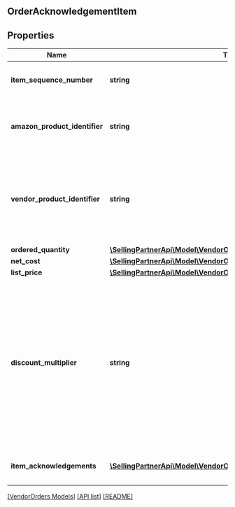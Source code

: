 ## OrderAcknowledgementItem

## Properties

Name | Type | Description | Notes
------------ | ------------- | ------------- | -------------
**item_sequence_number** | **string** | Line item sequence number for the item. | [optional]
**amazon_product_identifier** | **string** | Amazon Standard Identification Number (ASIN) of an item. | [optional]
**vendor_product_identifier** | **string** | The vendor selected product identification of the item. Should be the same as was sent in the purchase order. | [optional]
**ordered_quantity** | [**\SellingPartnerApi\Model\VendorOrders\ItemQuantity**](ItemQuantity.md) |  |
**net_cost** | [**\SellingPartnerApi\Model\VendorOrders\Money**](Money.md) |  |
**list_price** | [**\SellingPartnerApi\Model\VendorOrders\Money**](Money.md) |  | [optional]
**discount_multiplier** | **string** | The discount multiplier that should be applied to the price if a vendor sells books with a list price. This is a multiplier factor to arrive at a final discounted price. A multiplier of .90 would be the factor if a 10% discount is given. | [optional]
**item_acknowledgements** | [**\SellingPartnerApi\Model\VendorOrders\OrderItemAcknowledgement[]**](OrderItemAcknowledgement.md) | This is used to indicate acknowledged quantity. |

[[VendorOrders Models]](../) [[API list]](../../Api) [[README]](../../../README.md)
